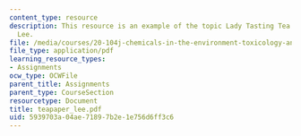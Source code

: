 ```yaml
---
content_type: resource
description: This resource is an example of the topic Lady Tasting Tea paper by Sueann
  Lee.
file: /media/courses/20-104j-chemicals-in-the-environment-toxicology-and-public-health-be-104j-spring-2005/5939703a04ae71897b2e1e756d6ff3c6_teapaper_lee.pdf
file_type: application/pdf
learning_resource_types:
- Assignments
ocw_type: OCWFile
parent_title: Assignments
parent_type: CourseSection
resourcetype: Document
title: teapaper_lee.pdf
uid: 5939703a-04ae-7189-7b2e-1e756d6ff3c6
---
```

